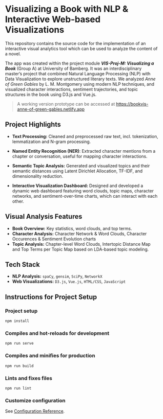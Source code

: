 # Visualizing a Book with NLP & Interactive Web-based Visualizations

This repository contains the source code for the implementation of an interactive visual analytics tool which can be used to analyze the content of a novel.

The app was created within the project module ***VIS-Proj-M: Visualizing a Book*** (Group A) at University of Bamberg. It was an interdisciplinary master’s project that combined Natural Language Processing (NLP) with Data Visualization to explore unstructured literary texts. We analyzed _Anne of Green Gables_ by L. M. Montgomery using modern NLP techniques, and visualized character interactions, sentiment trajectories, and topic structures in the book using D3.js and Vue.js. 

> A working version prototype can be accessed at https://bookvis-anne-of-green-gables.netlify.app


## Project Highlights

- **Text Processing:** Cleaned and preprocessed raw text, incl. tokenization, lemmatization and N-gram processing.

- **Named Entity Recognition (NER)**: Extracted character mentions from a chapter or conversation, useful for mapping character interactions.

- **Semantic Topic Analysis:** Generated and visualized topics and their semantic distances using Latent Dirichlet Allocation, TF-IDF, and dimensionality reduction.

- **Interactive Visualization Dashboard:** Designed and developed a dynamic web dashboard featuring word clouds, topic maps, character networks, and sentiment-over-time charts, which can interact with each other.


## Visual Analysis Features

- **Book Overview:** Key statistics, word clouds, and top terms.
- **Character Analysis:** Character Network & Word Clouds, Character Occurences & Sentiment Evolution charts 
- **Topic Analysis:** Chapter-level Word Clouds, Intertopic Distance Map and Top Terms per Topic Map based on LDA-based topic modeling.


## Tech Stack

- **NLP Analysis:** `spaCy`, `gensim`, `SciPy`, `NetworkX`
- **Web Visualizations:** `D3.js`, `Vue.js`, `HTML/CSS`, `JavaScript`


## Instructions for Project Setup

### Project setup
```
npm install
```

### Compiles and hot-reloads for development
```
npm run serve
```

### Compiles and minifies for production
```
npm run build
```

### Lints and fixes files
```
npm run lint
```

### Customize configuration
See [Configuration Reference](https://cli.vuejs.org/config/).
